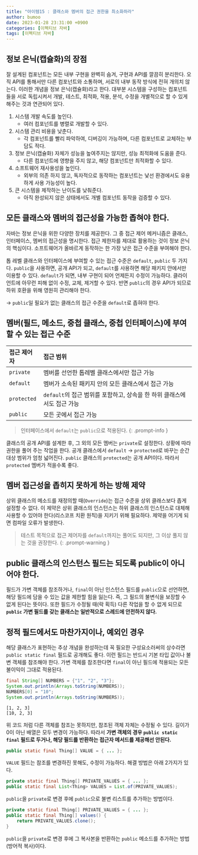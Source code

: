 ```yaml
---
title: "아이템15 : 클래스와 멤버의 접근 권한을 최소화하라"
author: bumoo
date: 2023-01-28 23:31:00 +0900
categories: [이펙티브 자바]
tags: [이펙티브 자바]
---
```



## 정보 은닉(캡슐화)의 장점
잘 설계된 컴포넌트는 모든 내부 구현을 완벽히 숨겨, 구현과 API를 깔끔히 분리한다.
오직 API를 통해서만 다른 컴포넌트와 소통하며, 서로의 내부 동작 방식에 전혀 개의치 않는다. 이러한 개념을 정보 은닉(캡슐화)라고 한다.
대부분 시스템을 구성하는 컴포넌트들을 서로 독립시켜서 개발, 테스트, 최적화, 적용, 분석, 수정을 개별적으로 할 수 있게 해주는 것과 연관되어 있다.

1. 시스템 개발 속도를 높인다.
    - 여러 컴포넌트를 병렬로 개발할 수 있다.
2. 시스템 관리 비용을 낮춘다.
    - 각 컴포넌트를 빨리 파악하여, 디버깅이 가능하며, 다른 컴포넌트로 교체하는 부담도 적다.
3. 정보 은닉(캡슐화) 자체가 성능을 높여주지는 않지만, 성능 최적화에 도움을 준다.
    - 다른 컴포넌트에 영향을 주지 않고, 해당 컴포넌트만 최적화할 수 있다.
4. 소프트웨어 재사용성을 높인다.
    - 외부의 의존 하지 않고, 독자적으로 동작하는 컴포넌트는 낯선 환경에서도 유용하게 사용 가능성이 높다.
5. 큰 시스템을 제작하는 난이도를 낮춰준다.
    - 아직 완성되지 않은 상태에서도 개별 컴포넌트 동작을 검증할 수 있다.

## 모든 클래스와 멤버의 접근성을 가능한 좁혀야 한다.
자바는 정보 은닉을 위한 다양한 장치를 제공한다. 그 중 접근 제어 메커니즘은 클래스, 인터페이스, 멤버의 접근성을 명시한다.
접근 제한자를 제대로 활용하는 것이 정보 은닉의 핵심이다. 소프트웨어가 올바르게 동작하는 한 가장 낮은 접근 수준을 부여해야 한다.

톱 레벨 클래스와 인터페이스에 부여할 수 있는 접근 수준은 `default`, `public` 두 가지다.
`public`을 사용하면, 공개 API가 되고, `default`를 사용하면 해당 패키지 안에서만 이용할 수 있다.
`default`가 되면, 내부 구현이 되어 언제든지 수정이 가능하다. 클라이언트에 아무런 피해 없이 수정, 교체, 제거할 수 있다.
반면 `public`의 경우 API가 되므로 하위 호환을 위해 영원히 관리해야 한다.

→ `public`일 필요가 없는 클래스의 접근 수준을 `default`로 좁혀야 한다.


## 멤버(필드, 메소드, 중첩 클래스, 중첩 인터페이스)에 부여할 수 있는 접근 수준

| 접근 제어자                      | 접근 범위         |
|:-----------------------------|:-----------------|
| `private`          |멤버를 선언한 톱레벨 클래스에서만 접근 가능 |
| `default`               |멤버가 소속된 패키지 안의 모든 클래스에서 접근 가능 |
| `protected` |`default`의 접근 범위를 포함하고, 상속을 한 하위 클래스에서도 접근 가능|
| `public` | 모든 곳에서 접근 가능 |

> 인터페이스에서 `default`는 `public`으로 적용된다.
{: .prompt-info }

클래스의 공개 API를 설계한 후, 그 외의 모든 멤버는 `private`로 설정한다. 상황에 따라 권한을 풀어 주는 작업을 한다.
공개 클래스에서 `default` → `protected`로 바꾸는 순간 대상 범위가 엄청 넓어진다. `public` 클래스의 `protected`는 공개 API이다.
따라서 `protected` 멤버가 적을수록 좋다.

## 멤버 접근성을 좁히지 못하게 하는 방해 제약
상위 클래스의 메소드를 재정의할 때(`Override`)는 접근 수준을 상위 클래스보다 좁게 설정할 수 없다. 
이 제약은 상위 클래스의 인스턴스는 하위 클래스의 인스턴스로 대체해 사용할 수 있어야 한다(리스코프 치환 원칙)을 지키기 위해 필요하다. 
제약을 어기게 되면 컴파일 오류가 발생한다.

> 테스트 목적으로 접근 제어자를 `default`까지는 풀어도 되지만, 그 이상 풀지 않는 것을 권장한다.
{: .prompt-warning }

## public 클래스의 인스턴스 필드는 되도록 public이 아니어야 한다.
필드가 가변 객체를 참조하거나, `final`이 아닌 인스턴스 필드를 `public`으로 선언하면, 해당 필드에 담을 수 있는 값을 제한할 힘을 잃는다.
즉, 그 필드의 불변식을 보장할 수 없게 된다는 뜻이다.
또한 필드가 수정될 때(락 획득) 다른 작업을 할 수 없게 되므로 **`public` 가변 필드를 갖는 클래스는 일반적으로 스레드에 안전하지 않다.**

## 정적 필드에서도 마찬가지이나, 예외인 경우
해당 클래스가 표현하는 추상 개념을 완성하는데 꼭 필요한 구성요소러써의 상수라면 `public static final` 필드로 공개해도 좋다.
이런 필드는 반드시 기본 타입 값이나 불변 객체를 참조해야 한다. 가변 객체를 참조한다면 `final`이 아닌 필드에 적용되는 모든 불이익이 그대로 적용된다.
```java
final String[] NUMBERS = {"1", "2", "3"};
System.out.println(Arrays.toString(NUMBERS));
NUMBERS[0] = "10";
System.out.println(Arrays.toString(NUMBERS));
```

```text
[1, 2, 3]
[10, 2, 3]
```

위 코드 처럼 다른 객체를 참조는 못하지만, 참조된 객체 자체는 수정될 수 있다.
길이가 0이 아닌 배열은 모두 변경이 가능하다. 따라서 **가변 객체의 경우 `public static final` 필드로 두거나, 해당 필드를 반환하는 접근자 메서드를 제공해선 안된다.**

```java
public static final Thing[] VALUE = { ... };
```
`VALUE` 필드는 참조를 변경하진 못해도, 수정이 가능하다. 해결 방법은 아래 2가지가 있다.
```java
private static final Thing[] PRIVATE_VALUES = { ... };
public static final List<Thing> VALUES = List.of(PRIVATE_VALUES);
```
`public`을 `private`로 변경 후에 `public`으로 불변 리스트를 추가하는 방법이다.

```java
private static final Thing[] PRIVATE_VALUES = { ... };
public static final Thing[] values() {
    return PRIVATE_VALUES.clone();
}
```
`public`을 `private`로 변경 후에 그 복사본을 반환하는 `public` 메소드를 추가하는 방법(방어적 복사)이다.